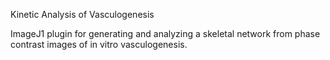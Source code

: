 Kinetic Analysis of Vasculogenesis

ImageJ1 plugin for generating and analyzing a skeletal network from phase contrast images of in vitro vasculogenesis.
